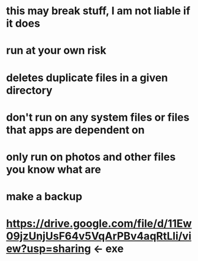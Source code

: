 # this may break stuff, I am not liable if it does
# run at your own risk
# deletes duplicate files in a given directory
# don't run on any system files or files that apps are dependent on
# only run on photos and other files you know what are
# make a backup
# https://drive.google.com/file/d/11Ew09jzUnjUsF64v5VqArPBv4aqRtLli/view?usp=sharing <- exe